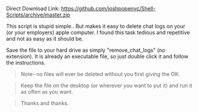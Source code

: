 Direct Download Link: <a href="https://github.com/joshpopenyc/Shell-Scripts/archive/master.zip">https://github.com/joshpopenyc/Shell-Scripts/archive/master.zip</a>

This script is stupid simple.. But makes it easy to delete chat logs on your (or your employers) apple computer. I found this task tedious and repetitive and not as easy as it should be.

Save the file to your hard drive as simply "remove_chat_logs" (no extension). It is already an executable file, so just double click it and follow the instructions.



> Note- no files will ever be deleted without you first giving the OK. 

> Keep the file on the desktop (or wherever you want to put it) and run it as often as you want.

> Thanks and thanks.

  
